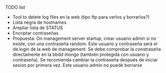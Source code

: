 TODO list

- Tool to delete log files en la web (tipo ftp para verlos y borrarlos?)
- Lista negra de hostnames
- Ampliar lista de STATUS
- Encriptar contraseñas
- Propuesta: On management server startup, crear usuario admin si no existe, con una contraseña random. 
Este usuario y contraseña será el de login de la web de management. 
Se debe comprobar la constraseña directamente en la bbdd mongo (también protegida con usuario y contraseña). 
Se recomienda cambiar la contraseña después de iniciar sesion por primera vez.
Este usuario admin no puede borrarse